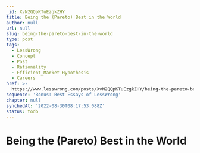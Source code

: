 ```yaml
---
_id: XvN2QQpKTuEzgkZHY
title: Being the (Pareto) Best in the World
author: null
url: null
slug: being-the-pareto-best-in-the-world
type: post
tags:
  - LessWrong
  - Concept
  - Post
  - Rationality
  - Efficient_Market Hypothesis
  - Careers
href: >-
  https://www.lesswrong.com/posts/XvN2QQpKTuEzgkZHY/being-the-pareto-best-in-the-world
sequence: 'Bonus: Best Essays of LessWrong'
chapter: null
synchedAt: '2022-08-30T08:17:53.088Z'
status: todo
---
```


# Being the (Pareto) Best in the World
